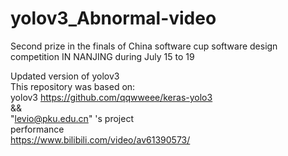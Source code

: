 # yolov3_Abnormal-video
Second prize in the finals of China software cup software design competition IN NANJING during July 15 to 19
    
Updated version of yolov3   
This repository was based on:   
yolov3 https://github.com/qqwweee/keras-yolo3   
&&   
"levio@pku.edu.cn" 's project    
performance   
https://www.bilibili.com/video/av61390573/

